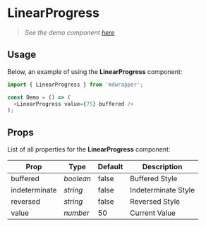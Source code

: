 # LinearProgress

> _See the demo component [here](./LinearProgress.jsx)_

## Usage

Below, an example of using the **LinearProgress** component:

```js
import { LinearProgress } from 'mdwrapper';

const Demo = () => (
  <LinearProgress value={75} buffered />
);
```

## Props

List of all properties for the **LinearProgress** component:

| **Prop** | **Type** | **Default** | **Description** |
|--|--|--|--|
| buffered | _boolean_ | false | Buffered Style |
| indeterminate | _string_ | false | Indeterminate Style |
| reversed | _string_ | false | Reversed Style |
| value | _number_ | 50 | Current Value |
